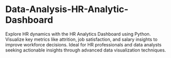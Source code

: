 # Data-Analysis-HR-Analytic-Dashboard
Explore HR dynamics with the HR Analytics Dashboard using Python. Visualize key metrics like attrition, job satisfaction, and salary insights to improve workforce decisions. Ideal for HR professionals and data analysts seeking actionable insights through advanced data visualization techniques.
